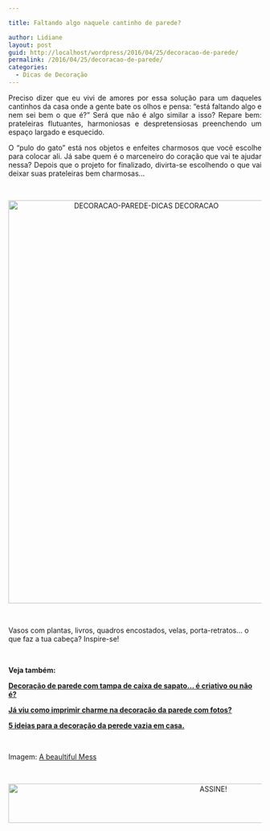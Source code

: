 ```yaml
---

title: Faltando algo naquele cantinho de parede?

author: Lidiane
layout: post
guid: http://localhost/wordpress/2016/04/25/decoracao-de-parede/
permalink: /2016/04/25/decoracao-de-parede/
categories:
  - Dicas de Decoração
---
```

<p align="justify">
  Preciso dizer que eu vivi de amores por essa solução para um daqueles cantinhos da casa onde a gente bate os olhos e pensa: “está faltando algo e nem sei bem o que é?” Será que não é algo similar a isso? Repare bem: prateleiras flutuantes, harmoniosas e despretensiosas preenchendo um espaço largado e esquecido.
</p>

<p align="justify">
  O “pulo do gato” está nos objetos e enfeites charmosos que você escolhe para colocar ali. Já sabe quem é o marceneiro do coração que vai te ajudar nessa? Depois que o projeto for finalizado, divirta-se escolhendo o que vai deixar suas prateleiras bem charmosas…
</p>

&nbsp;

<p align="center">
  <img class="alignnone size-full wp-image-12419" src="http://www.trololodemulher.com.br/blog/wp-content/uploads/2016/04/DECORACAO-PAREDE-DICAS-DECORACAO.jpg" alt="DECORACAO-PAREDE-DICAS DECORACAO" width="533" height="800" />
</p>

&nbsp;

Vasos com plantas, livros, quadros encostados, velas, porta-retratos… o que faz a tua cabeça? Inspire-se!

&nbsp;

**Veja também:**

<a href="http://www.decoracaodacasa.com/decoracao-de-parede/" target="_blank">**Decoração de parede com tampa de caixa de sapato… é criativo ou não é?**</a>

<a href="http://www.decoracaodacasa.com/decoracao-parede-fotos/" target="_blank">**Já viu como imprimir charme na decoração da parede com fotos?**</a>

<a href="http://www.decoracaodacasa.com/decoracao-da-parede/" target="_blank">**5 ideias para a decoração da perede vazia em casa.**</a>

&nbsp;

Imagem: <a href="http://www.abeautifulmess.com/" target="_blank">A beaultiful Mess</a>

&nbsp;

<p align="center">
  <a href="http://feedburner.google.com/fb/a/mailverify?uri=blogBichaFemea&loc=en_US" target="_blank"><img class="alignnone size-full wp-image-10439" src="http://www.trololodemulher.com.br/blog/wp-content/uploads/2014/09/ASSINE.png" alt="ASSINE!" width="800" height="78" /></a>
</p>

&nbsp;

&nbsp;
